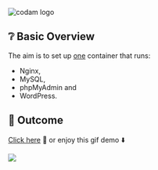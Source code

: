 ![codam logo](https://www.datocms-assets.com/4526/1560770259-logocodamblack-copy.svg)

## ❔ Basic Overview

The aim is to set up <ins>one</ins> container that runs:
- Nginx, 
- MySQL, 
- phpMyAdmin and 
- WordPress.

## :whale: Outcome

<a href="https://kmoroz.github.io/ft_shrek/" title="ft_shrek">Click here</a> 🔗 or enjoy this gif demo ⬇️

<img src='https://github.com/kmoroz/ft_shrek/blob/master/other/ft_shrek_demo.gif?raw=true' />
